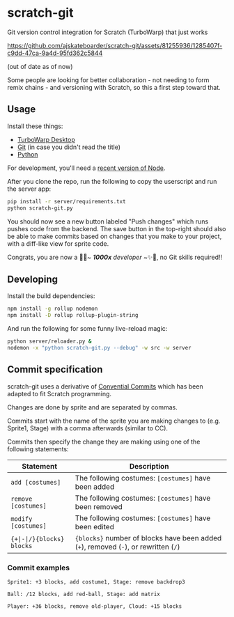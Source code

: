 # scratch-git

Git version control integration for Scratch (TurboWarp) that just works

https://github.com/ajskateboarder/scratch-git/assets/81255936/1285407f-c9dd-47ca-9a4d-95fd362c5844

(out of date as of now)

Some people are looking for better collaboration - not needing to form remix chains - and versioning with Scratch, so this a first step toward that.

## Usage

Install these things:

- [TurboWarp Desktop](https://desktop.turbowarp.org/)
- [Git](https://git-scm.com) (in case you didn't read the title)
- [Python](https://python.org/downloads)

For development, you'll need a [recent version of Node](https://nodejs.org).

After you clone the repo, run the following to copy the userscript and run the server app:

```bash
pip install -r server/requirements.txt
python scratch-git.py
```

You should now see a new button labeled "Push changes" which runs pushes code from the backend. The save button in the top-right should also be able to make commits based on changes that you make to your project, with a diff-like view for sprite code.

Congrats, you are now a 🦄✨~ _**1000x** developer_ ~✨🦄, no Git skills required!!

## Developing

Install the build dependencies:

```bash
npm install -g rollup nodemon
npm install -D rollup rollup-plugin-string
```

And run the following for some funny live-reload magic:

```bash
python server/reloader.py &
nodemon -x "python scratch-git.py --debug" -w src -w server
```

## Commit specification

scratch-git uses a derivative of [Convential Commits](https://www.conventionalcommits.org/en/v1.0.0/) which has been adapted to fit Scratch programming.

Changes are done by sprite and are separated by commas.

Commits start with the name of the sprite you are making changes to (e.g. Sprite1, Stage) with a comma afterwards (similar to CC).

Commits then specify the change they are making using one of the following statements:

| Statement                  | Description                                                                          |
| -------------------------- | ------------------------------------------------------------------------------------ |
| `add [costumes]`           | The following costumes: `[costumes]` have been added                                 |
| `remove [costumes]`        | The following costumes: `[costumes]` have been removed                               |
| `modify [costumes]`        | The following costumes: `[costumes]` have been edited                                |
| `{+\|-\|/}{blocks} blocks` | `{blocks}` number of blocks have been added (`+`), removed (`-`), or rewritten (`/`) |

### Commit examples

```text
Sprite1: +3 blocks, add costume1, Stage: remove backdrop3
```

```text
Ball: /12 blocks, add red-ball, Stage: add matrix
```

```text
Player: +36 blocks, remove old-player, Cloud: +15 blocks
```
